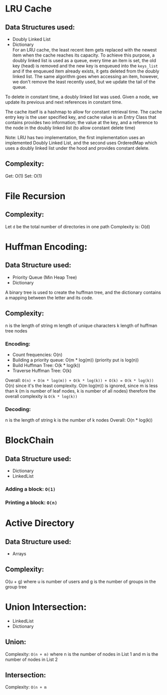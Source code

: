 # LRU Cache
## Data Structures used:
- Doubly Linked List
- Dictionary  
 For an LRU cache, the least recent item gets replaced with the newest item when the cache reaches its capacity. To achieve this purpose, a doubly linked list is used as a queue, every time an item is set, the old key (head) is removed and the new key is enqueued into the `keys_list` and if the enqueued item already exists, it gets deleted from the doubly linked list. The same algorithm goes when accessing an item, however, we don't remove the least recently used, but we update the tail of the queue.
 
To delete in constant time, a doubly linked list was used. Given a node, we update its previous and next references in constant time.

The cache itself is a hashmap to allow for constant retrieval time. The cache entry key is the user specified key, and cache value is an Entry Class that contains provides two information; the value at the key, and a reference to the node in the doubly linked list (to allow constant delete time)

Note: LRU has two implementation, the first implementation uses an implemented Doubly Linked List, and the second uses OrderedMap which uses a doubly linked list under the hood and provides constant delete.


## Complexity:
Get: O(1)
Set: O(1)


# File Recursion

## Complexity:
Let `d` be the total number of directories in one path
Complexity is: O(d)

# Huffman Encoding:
## Data Structure used:
- Priority Queue (Min Heap Tree)
- Dictionary

A binary tree is used to create the huffman tree, and the dictionary contains a mapping between the letter and its code.

## Complexity:

n is the length of string
m length of unique characters
k length of huffman tree nodes
### Encoding:
- Count frequencies: O(n)
- Building a priority queue: O(m * log(m)) (priority put is log(n))
- Build Huffman Tree: O(k * log(k))
- Traverse Huffman Tree: O(k)

Overall: `O(n) + O(m * log(m)) + O(k * log(k)) + O(k) = O(k * log(k))`
O(n) since it's the least complexity.
O(m log(m)) is ignored, since m is less than k (m is number of leaf nodes, k is number of all nodes)
therefore the overall complexity is `O(k * log(k))`

### Decoding:
n is the length of string
k is the number of k nodes
Overall: O(n * log(k))

# BlockChain
## Data Structure used:
- Dictionary
- LinkedList

### Adding a block: `O(1)`
### Printing a block: `O(n)`

# Active Directory
## Data Structure used:
- Arrays

## Complexity:
O(u + g)
where u is number of users and g is the number of groups in the group tree

# Union Intersection:
- LinkedList
- Dictionary

## Union:
Complexity: `O(n + m)` where n is the number of nodes in List 1 and m is the number of nodes in List 2

## Intersection:
Complexity: `O(n + m`